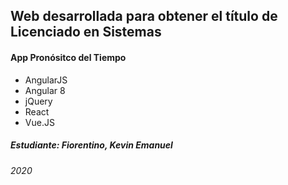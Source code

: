 ## Web desarrollada para obtener el título de Licenciado en Sistemas

#### App Pronósitco del Tiempo
-   AngularJS
-   Angular 8
-   jQuery
-   React
-   Vue.JS

##### Estudiante: Fiorentino, Kevin Emanuel

###### 2020
